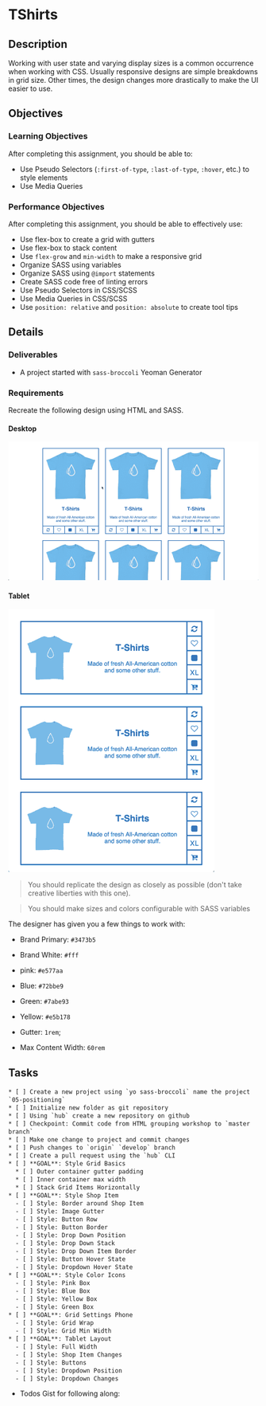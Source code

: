 # TShirts

## Description

Working with user state and varying display sizes is a common occurrence when working with CSS.
Usually responsive designs are simple breakdowns in grid size.
Other times, the design changes more drastically to make the UI easier to use.

## Objectives

### Learning Objectives

After completing this assignment, you should be able to:

* Use Pseudo Selectors (`:first-of-type`, `:last-of-type`, `:hover`, etc.) to style elements
* Use Media Queries

### Performance Objectives

After completing this assignment, you should be able to effectively use:

* Use flex-box to create a grid with gutters
* Use flex-box to stack content
* Use `flex-grow` and `min-width` to make a responsive grid
* Organize SASS using variables
* Organize SASS using `@import` statements
* Create SASS code free of linting errors
* Use Pseudo Selectors in CSS/SCSS
* Use Media Queries in CSS/SCSS
* Use `position: relative` and `position: absolute` to create tool tips

## Details

### Deliverables

* A project started with `sass-broccoli` Yeoman Generator

### Requirements

Recreate the following design using HTML and SASS.

#### Desktop

![Desktop](./tshirt-desktop.gif)

#### Tablet

![Tablet](./tshirt-tablet.gif)

>You should replicate the design as closely as possible (don't take creative liberties with this one).

> You should make sizes and colors configurable with SASS variables

The designer has given you a few things to work with:

* Brand Primary: `#3473b5`
* Brand White: `#fff`

* pink: `#e577aa`
* Blue: `#72bbe9`
* Green: `#7abe93`
* Yellow: `#e5b178`

* Gutter: `1rem`;
* Max Content Width: `60rem`


## Tasks

```
* [ ] Create a new project using `yo sass-broccoli` name the project `05-positioning`
* [ ] Initialize new folder as git repository
* [ ] Using `hub` create a new repository on github
* [ ] Checkpoint: Commit code from HTML grouping workshop to `master branch`
* [ ] Make one change to project and commit changes
* [ ] Push changes to `origin` `develop` branch
* [ ] Create a pull request using the `hub` CLI
* [ ] **GOAL**: Style Grid Basics
  * [ ] Outer container gutter padding
  * [ ] Inner container max width
  * [ ] Stack Grid Items Horizontally
* [ ] **GOAL**: Style Shop Item
  - [ ] Style: Border around Shop Item
  - [ ] Style: Image Gutter
  - [ ] Style: Button Row
  - [ ] Style: Button Border
  - [ ] Style: Drop Down Position
  - [ ] Style: Drop Down Stack
  - [ ] Style: Drop Down Item Border
  - [ ] Style: Button Hover State
  - [ ] Style: Dropdown Hover State
* [ ] **GOAL**: Style Color Icons
  - [ ] Style: Pink Box
  - [ ] Style: Blue Box
  - [ ] Style: Yellow Box
  - [ ] Style: Green Box
* [ ] **GOAL**: Grid Settings Phone
  - [ ] Style: Grid Wrap
  - [ ] Style: Grid Min Width
* [ ] **GOAL**: Tablet Layout
  - [ ] Style: Full Width
  - [ ] Style: Shop Item Changes
  - [ ] Style: Buttons
  - [ ] Style: Dropdown Position
  - [ ] Style: Dropdown Changes
```

* Todos Gist for following along:
